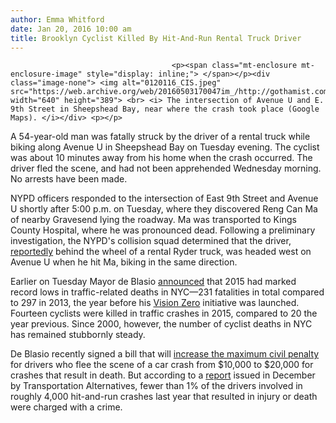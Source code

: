 ```yaml
---
author: Emma Whitford
date: Jan 20, 2016 10:00 am
title: Brooklyn Cyclist Killed By Hit-And-Run Rental Truck Driver
---
```


	
										<p><span class="mt-enclosure mt-enclosure-image" style="display: inline;"> </span></p><div class="image-none"> <img alt="0120116_CIS.jpeg" src="https://web.archive.org/web/20160503170047im_/http://gothamist.com/attachments/nyc_ewhitford/0120116_CIS.jpeg" width="640" height="389"> <br> <i> The intersection of Avenue U and E. 9th Street in Sheepshead Bay, near where the crash took place (Google Maps). </i></div> <p></p>

<p>A 54-year-old man was fatally struck by the driver of a rental truck while biking along Avenue U in Sheepshead Bay on Tuesday evening. The cyclist was about 10 minutes away from his home when the crash occurred. The driver fled the scene, and had not been apprehended Wednesday morning. No arrests have been made. </p>

<p>NYPD officers responded to the intersection of East 9th Street and Avenue U shortly after 5:00 p.m. on Tuesday, where they discovered Reng Can Ma of nearby Gravesend lying the roadway. Ma was transported to Kings County Hospital, where he was pronounced dead. Following a preliminary investigation, the NYPD&apos;s collision squad determined that the driver, <a href="https://web.archive.org/web/20160503170047/http://nypost.com/2016/01/20/cyclist-killed-in-brooklyn-hit-and-run/">reportedly</a> behind the wheel of a rental Ryder truck, was headed west on Avenue U when he hit Ma, biking in the same direction. </p>

<p>Earlier on Tuesday Mayor de Blasio <a href="https://web.archive.org/web/20160503170047/http://gothamist.com/2016/01/19/vision_zero_2015_de_blasio.php">announced</a> that 2015 had marked record lows in traffic-related deaths in NYC&#x2014;231 fatalities in total compared to 297 in 2013, the year before his <a href="https://web.archive.org/web/20160503170047/http://gothamist.com/tags/visionzero">Vision Zero</a> initiative was launched. Fourteen cyclists were killed in traffic crashes in 2015, compared to 20 the year previous. Since 2000, however, the number of cyclist deaths in NYC has remained stubbornly steady. </p>

<p>De Blasio recently signed a bill that will <a href="https://web.archive.org/web/20160503170047/http://gothamist.com/2015/12/15/hit_run_law_fine_nyc.php">increase the maximum civil penalty</a> for drivers who flee the scene of a car crash from $10,000 to $20,000 for crashes that result in death. But according to a <a href="https://web.archive.org/web/20160503170047/http://gothamist.com/2015/12/09/deadly_drivers_nyc.php">report</a> issued in December by Transportation Alternatives, fewer than 1% of the drivers involved in roughly 4,000 hit-and-run crashes last year that resulted in injury or death were charged with a crime.</p>					
										
									
				
